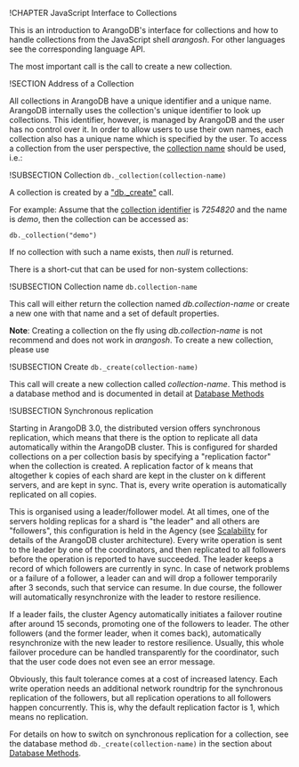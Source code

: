 !CHAPTER JavaScript Interface to Collections

This is an introduction to ArangoDB's interface for collections and how to handle
collections from the JavaScript shell _arangosh_. For other languages see the
corresponding language API.

The most important call is the call to create a new collection.

!SECTION Address of a Collection 

All collections in ArangoDB have a unique identifier and a unique
name. ArangoDB internally uses the collection's unique identifier to look up
collections. This identifier, however, is managed by ArangoDB and the user has
no control over it. In order to allow users to use their own names, each collection
also has a unique name which is specified by the user. To access a collection
from the user perspective, the [collection name](../../Appendix/Glossary.md#collection-name) should be used, i.e.:

!SUBSECTION Collection
`db._collection(collection-name)`

A collection is created by a ["db._create"](DatabaseMethods.md) call.

For example: Assume that the [collection identifier](../../Appendix/Glossary.md#collection-identifier) is *7254820* and the name is
*demo*, then the collection can be accessed as:

    db._collection("demo")

If no collection with such a name exists, then *null* is returned.

There is a short-cut that can be used for non-system collections:

!SUBSECTION Collection name
`db.collection-name`

This call will either return the collection named *db.collection-name* or create
a new one with that name and a set of default properties.

**Note**: Creating a collection on the fly using *db.collection-name* is
not recommend and does not work in _arangosh_. To create a new collection, please
use

!SUBSECTION Create
`db._create(collection-name)`

This call will create a new collection called *collection-name*.
This method is a database method and is documented in detail at [Database Methods](DatabaseMethods.md#create)

!SUBSECTION Synchronous replication

Starting in ArangoDB 3.0, the distributed version offers synchronous
replication, which means that there is the option to replicate all data
automatically within the ArangoDB cluster. This is configured for sharded
collections on a per collection basis by specifying a "replication factor"
when the collection is created. A replication factor of k means that 
altogether k copies of each shard are kept in the cluster on k different
servers, and are kept in sync. That is, every write operation is automatically
replicated on all copies.

This is organised using a leader/follower model. At all times, one of the
servers holding replicas for a shard is "the leader" and all others
are "followers", this configuration is held in the Agency (see 
[Scalability](../../Scalability/README.md) for details of the ArangoDB
cluster architecture). Every write operation is sent to the leader
by one of the coordinators, and then replicated to all followers
before the operation is reported to have succeeded. The leader keeps
a record of which followers are currently in sync. In case of network
problems or a failure of a follower, a leader can and will drop a follower 
temporarily after 3 seconds, such that service can resume. In due course,
the follower will automatically resynchronize with the leader to restore
resilience.

If a leader fails, the cluster Agency automatically initiates a failover
routine after around 15 seconds, promoting one of the followers to
leader. The other followers (and the former leader, when it comes back),
automatically resynchronize with the new leader to restore resilience.
Usually, this whole failover procedure can be handled transparently
for the coordinator, such that the user code does not even see an error 
message.

Obviously, this fault tolerance comes at a cost of increased latency.
Each write operation needs an additional network roundtrip for the
synchronous replication of the followers, but all replication operations
to all followers happen concurrently. This is, why the default replication
factor is 1, which means no replication.

For details on how to switch on synchronous replication for a collection,
see the database method `db._create(collection-name)` in the section about 
[Database Methods](DatabaseMethods.md#create).
